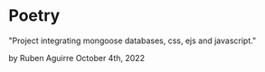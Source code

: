 # Poetry

"Project integrating mongoose databases, css, ejs and javascript."

by Ruben Aguirre
October 4th, 2022

